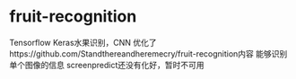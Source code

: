 # fruit-recognition
Tensorflow Keras水果识别，CNN
优化了https://github.com/Standthereandheremecry/fruit-recognition内容
能够识别单个图像的信息
screenpredict还没有化好，暂时不可用
